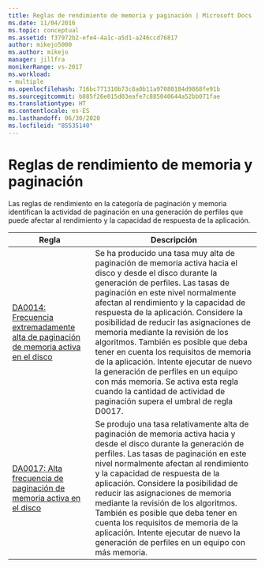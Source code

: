 ```yaml
---
title: Reglas de rendimiento de memoria y paginación | Microsoft Docs
ms.date: 11/04/2016
ms.topic: conceptual
ms.assetid: f37972b2-efe4-4a1c-a5d1-a246ccd76817
author: mikejo5000
ms.author: mikejo
manager: jillfra
monikerRange: vs-2017
ms.workload:
- multiple
ms.openlocfilehash: 716bc771310b73c8a0b11a97080184d9868fe91b
ms.sourcegitcommit: b885f26e015d03eafe7c885040644a52bb071fae
ms.translationtype: HT
ms.contentlocale: es-ES
ms.lasthandoff: 06/30/2020
ms.locfileid: "85535140"
---
```

# <a name="memory-and-paging-performance-rules"></a>Reglas de rendimiento de memoria y paginación
Las reglas de rendimiento en la categoría de paginación y memoria identifican la actividad de paginación en una generación de perfiles que puede afectar al rendimiento y la capacidad de respuesta de la aplicación.

|Regla|Descripción|
|-|-|
|[DA0014: Frecuencia extremadamente alta de paginación de memoria activa en el disco](../profiling/da0014-extremely-high-rates-of-paging-active-memory-to-disk.md)|Se ha producido una tasa muy alta de paginación de memoria activa hacia el disco y desde el disco durante la generación de perfiles. Las tasas de paginación en este nivel normalmente afectan al rendimiento y la capacidad de respuesta de la aplicación. Considere la posibilidad de reducir las asignaciones de memoria mediante la revisión de los algoritmos. También es posible que deba tener en cuenta los requisitos de memoria de la aplicación. Intente ejecutar de nuevo la generación de perfiles en un equipo con más memoria. Se activa esta regla cuando la cantidad de actividad de paginación supera el umbral de regla D0017.|
|[DA0017: Alta frecuencia de paginación de memoria activa en el disco](../profiling/da0017-high-rates-of-paging-active-memory-to-disk.md)|Se produjo una tasa relativamente alta de paginación de memoria activa hacia y desde el disco durante la generación de perfiles. Las tasas de paginación en este nivel normalmente afectan al rendimiento y la capacidad de respuesta de la aplicación. Considere la posibilidad de reducir las asignaciones de memoria mediante la revisión de los algoritmos. También es posible que deba tener en cuenta los requisitos de memoria de la aplicación. Intente ejecutar de nuevo la generación de perfiles en un equipo con más memoria.|
